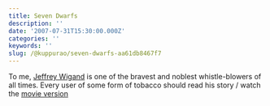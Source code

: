 ```yaml
---
title: Seven Dwarfs
description: ''
date: '2007-07-31T15:30:00.000Z'
categories: ''
keywords: ''
slug: /@kuppurao/seven-dwarfs-aa61db8467f7
---
```


To me, [Jeffrey Wigand](http://www.jeffreywigand.com/) is one of the bravest and noblest whistle-blowers of all times. Every user of some form of tobacco should read his story / watch the [movie version](http://www.imdb.com/title/tt0140352/)